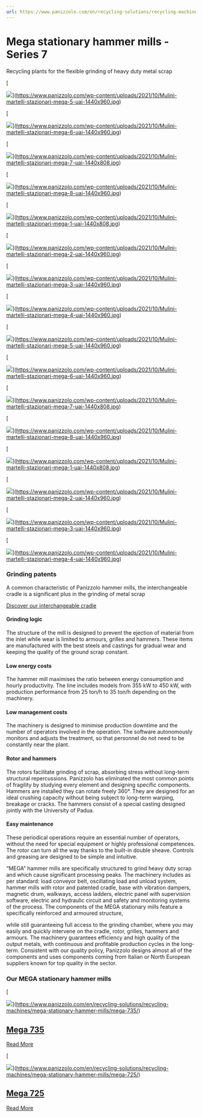 ```yaml
---
url: https://www.panizzolo.com/en/recycling-solutions/recycling-machines/mega-stationary-hammer-mills/
---
```


# Mega stationary hammer mills - Series 7

Recycling plants for the flexible grinding of heavy duty metal scrap

[

![](https://www.panizzolo.com/wp-content/uploads/2021/10/Mulini-martelli-stazionari-mega-5-uai-1032x688.jpg)](https://www.panizzolo.com/wp-content/uploads/2021/10/Mulini-martelli-stazionari-mega-5-uai-1440x960.jpg)

[

![](https://www.panizzolo.com/wp-content/uploads/2021/10/Mulini-martelli-stazionari-mega-6-uai-1032x688.jpg)](https://www.panizzolo.com/wp-content/uploads/2021/10/Mulini-martelli-stazionari-mega-6-uai-1440x960.jpg)

[

![](https://www.panizzolo.com/wp-content/uploads/2021/10/Mulini-martelli-stazionari-mega-7-uai-1032x688.jpg)](https://www.panizzolo.com/wp-content/uploads/2021/10/Mulini-martelli-stazionari-mega-7-uai-1440x808.jpg)

[

![](https://www.panizzolo.com/wp-content/uploads/2021/10/Mulini-martelli-stazionari-mega-8-uai-1032x688.jpg)](https://www.panizzolo.com/wp-content/uploads/2021/10/Mulini-martelli-stazionari-mega-8-uai-1440x960.jpg)

[

![](https://www.panizzolo.com/wp-content/uploads/2021/10/Mulini-martelli-stazionari-mega-1-uai-1032x688.jpg)](https://www.panizzolo.com/wp-content/uploads/2021/10/Mulini-martelli-stazionari-mega-1-uai-1440x808.jpg)

[

![](https://www.panizzolo.com/wp-content/uploads/2021/10/Mulini-martelli-stazionari-mega-2-uai-1032x688.jpg)](https://www.panizzolo.com/wp-content/uploads/2021/10/Mulini-martelli-stazionari-mega-2-uai-1440x960.jpg)

[

![](https://www.panizzolo.com/wp-content/uploads/2021/10/Mulini-martelli-stazionari-mega-3-uai-1032x688.jpg)](https://www.panizzolo.com/wp-content/uploads/2021/10/Mulini-martelli-stazionari-mega-3-uai-1440x960.jpg)

[

![](https://www.panizzolo.com/wp-content/uploads/2021/10/Mulini-martelli-stazionari-mega-4-uai-1032x688.jpg)](https://www.panizzolo.com/wp-content/uploads/2021/10/Mulini-martelli-stazionari-mega-4-uai-1440x960.jpg)

[

![](https://www.panizzolo.com/wp-content/uploads/2021/10/Mulini-martelli-stazionari-mega-5-uai-1032x688.jpg)](https://www.panizzolo.com/wp-content/uploads/2021/10/Mulini-martelli-stazionari-mega-5-uai-1440x960.jpg)

[

![](https://www.panizzolo.com/wp-content/uploads/2021/10/Mulini-martelli-stazionari-mega-6-uai-1032x688.jpg)](https://www.panizzolo.com/wp-content/uploads/2021/10/Mulini-martelli-stazionari-mega-6-uai-1440x960.jpg)

[

![](https://www.panizzolo.com/wp-content/uploads/2021/10/Mulini-martelli-stazionari-mega-7-uai-1032x688.jpg)](https://www.panizzolo.com/wp-content/uploads/2021/10/Mulini-martelli-stazionari-mega-7-uai-1440x808.jpg)

[

![](https://www.panizzolo.com/wp-content/uploads/2021/10/Mulini-martelli-stazionari-mega-8-uai-1032x688.jpg)](https://www.panizzolo.com/wp-content/uploads/2021/10/Mulini-martelli-stazionari-mega-8-uai-1440x960.jpg)

[

![](https://www.panizzolo.com/wp-content/uploads/2021/10/Mulini-martelli-stazionari-mega-1-uai-1032x688.jpg)](https://www.panizzolo.com/wp-content/uploads/2021/10/Mulini-martelli-stazionari-mega-1-uai-1440x808.jpg)

[

![](https://www.panizzolo.com/wp-content/uploads/2021/10/Mulini-martelli-stazionari-mega-2-uai-1032x688.jpg)](https://www.panizzolo.com/wp-content/uploads/2021/10/Mulini-martelli-stazionari-mega-2-uai-1440x960.jpg)

[

![](https://www.panizzolo.com/wp-content/uploads/2021/10/Mulini-martelli-stazionari-mega-3-uai-1032x688.jpg)](https://www.panizzolo.com/wp-content/uploads/2021/10/Mulini-martelli-stazionari-mega-3-uai-1440x960.jpg)

[

![](https://www.panizzolo.com/wp-content/uploads/2021/10/Mulini-martelli-stazionari-mega-4-uai-1032x688.jpg)](https://www.panizzolo.com/wp-content/uploads/2021/10/Mulini-martelli-stazionari-mega-4-uai-1440x960.jpg)

### Grinding patents

A common characteristic of Panizzolo hammer mills, the interchangeable cradle is a significant plus in the grinding of metal scrap

[Discover our interchangeable cradle](https://www.panizzolo.com/en/patents/grinding-patents/ "Grinding patents")

#### Grinding logic

The structure of the mill is designed to prevent the ejection of material from the inlet while wear is limited to armours, grilles and hammers. These items are manufactured with the best steels and castings for gradual wear and keeping the quality of the ground scrap constant.

#### Low energy costs

The hammer mill maximises the ratio between energy consumption and hourly productivity. The line includes models from 355 kW to 450 kW, with production performance from 25 ton/h to 35 ton/h depending on the machinery.

#### Low management costs

The machinery is designed to minimise production downtime and the number of operators involved in the operation. The software autonomously monitors and adjusts the treatment, so that personnel do not need to be constantly near the plant.

#### Rotor and hammers

The rotors facilitate grinding of scrap, absorbing stress without long-term structural repercussions. Panizzolo has eliminated the most common points of fragility by studying every element and designing specific components. Hammers are installed they can rotate freely 360°. They are designed for an ideal crushing capacity without being subject to long-term warping, breakage or cracks. The hammers consist of a special casting designed jointly with the University of Padua.

#### Easy maintenance

These periodical operations require an essential number of operators, without the need for special equipment or highly professional competences. The rotor can turn all the way thanks to the built-in double sheave. Controls and greasing are designed to be simple and intuitive.

“MEGA” hammer mills are specifically structured to grind heavy duty scrap and which cause significant processing peaks. The machinery includes as per standard: load conveyor belt, oscillating load and unload system, hammer mills with rotor and patented cradle, base with vibration dampers, magnetic drum, walkways, access ladders, electric panel with supervision software, electric and hydraulic circuit and safety and monitoring systems of the process. The components of the MEGA stationary mills feature a specifically reinforced and armoured structure,

while still guaranteeing full access to the grinding chamber, where you may easily and quickly intervene on the cradle, rotor, grilles, hammers and armours. The machinery guarantees efficiency and high quality of the output metals, with continuous and profitable production cycles in the long-term. Consistent with our quality policy, Panizzolo designs almost all of the components and uses components coming from Italian or North European suppliers known for top quality in the sector.

### Our MEGA stationary hammer mills

[

![](https://www.panizzolo.com/wp-content/uploads/2025/03/Mega-735-scaled-uai-1440x720.jpg)](https://www.panizzolo.com/en/recycling-solutions/recycling-machines/mega-stationary-hammer-mills/mega-735/)

## [Mega 735](https://www.panizzolo.com/en/recycling-solutions/recycling-machines/mega-stationary-hammer-mills/mega-735/)

[Read More](https://www.panizzolo.com/en/recycling-solutions/recycling-machines/mega-stationary-hammer-mills/mega-735/)

[

![](https://www.panizzolo.com/wp-content/uploads/2021/10/Mega-1100-1-uai-1440x720.jpg)](https://www.panizzolo.com/en/recycling-solutions/recycling-machines/mega-stationary-hammer-mills/mega-725/)

## [Mega 725](https://www.panizzolo.com/en/recycling-solutions/recycling-machines/mega-stationary-hammer-mills/mega-725/)

[Read More](https://www.panizzolo.com/en/recycling-solutions/recycling-machines/mega-stationary-hammer-mills/mega-725/)


